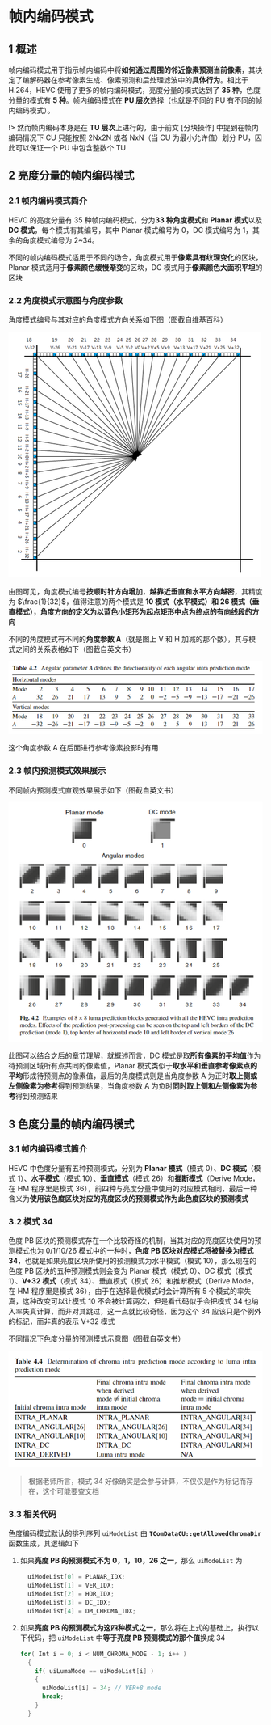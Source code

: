 # 帧内编码模式

## 1 概述

帧内编码模式用于指示帧内编码中将**如何通过周围的邻近像素预测当前像素**，其决定了编解码器在参考像素生成、像素预测和后处理滤波中的**具体行为**。相比于 H.264，HEVC 使用了更多的帧内编码模式，亮度分量的模式达到了 **35 种**，色度分量的模式有 **5 种**。帧内编码模式在 **PU 层次**选择（也就是不同的 PU 有不同的帧内编码模式）。

!> 然而帧内编码本身是在 **TU 层次**上进行的，由于前文 [分块操作] 中提到在帧内编码情况下 CU 只能按照 2Nx2N 或者 NxN（当 CU 为最小允许值）划分 PU，因此可以保证一个 PU 中包含整数个 TU

## 2 亮度分量的帧内编码模式

### 2.1 帧内编码模式简介

HEVC 的亮度分量有 35 种帧内编码模式，分为**33 种角度模式**和 **Planar 模式**以及 **DC 模式**，每个模式有其编号，其中 Planar 模式编号为 0，DC 模式编号为 1，其余的角度模式编号为 2~34。

不同的帧内编码模式适用于不同的场合，角度模式用于**像素具有纹理变化**的区块，Planar 模式适用于**像素颜色缓慢渐变**的区块，DC 模式用于**像素颜色大面积平坦**的区块

### 2.2 角度模式示意图与角度参数

角度模式编号与其对应的角度模式方向关系如下图（图截自[维基百科](https://zh.wikipedia.org/wiki/%E5%B9%80%E5%85%A7%E7%B7%A8%E7%A2%BC)）

![帧内编码模式_1711](markdown_images/%E5%B8%A7%E5%86%85%E7%BC%96%E7%A0%81%E6%A8%A1%E5%BC%8F_1711.png)

由图可见，角度模式编号**按顺时针方向增加**，**越靠近垂直和水平方向越密**，其精度为 $\frac{1}{32}$，值得注意的两个模式是 **10 模式（水平模式）**和 **26 模式（垂直模式），角度方向**的定义为**以蓝色小矩形为起点矩形中点为终点的有向线段的方向**

不同的角度模式有不同的**角度参数 A**（就是图上 V 和 H 加减的那个数），其与模式之间的关系表格如下（图截自英文书）

![帧内编码模式_5114](markdown_images/%E5%B8%A7%E5%86%85%E7%BC%96%E7%A0%81%E6%A8%A1%E5%BC%8F_5114.png)

这个角度参数 A 在后面进行参考像素投影时有用

### 2.3 帧内预测模式效果展示

不同帧内预测模式直观效果展示如下（图截自英文书）

![帧内编码模式_8069](markdown_images/%E5%B8%A7%E5%86%85%E7%BC%96%E7%A0%81%E6%A8%A1%E5%BC%8F_8069.png)

此图可以结合之后的章节理解，就概述而言，DC 模式是取**所有像素的平均值**作为待预测区域所有点共同的像素值，Planar 模式类似于**取水平和垂直参考像素点的平均**形成待预测点的像素值，最后的角度模式则是当角度参数 A 为正时**取上侧或左侧像素为参考**得到预测结果，当角度参数 A 为负时**同时取上侧和左侧像素为参考**得到预测结果

## 3 色度分量的帧内编码模式

### 3.1 帧内编码模式简介

HEVC 中色度分量有五种预测模式，分别为 **Planar 模式**（模式 0）、**DC 模式**（模式 1）、**水平模式**（模式 10）、**垂直模式**（模式 26）和**推断模式**（Derive Mode，在 HM 程序里是模式 36），前四种与亮度分量中使用的对应模式相同，最后一种含义为**使用该色度区块对应的亮度区块的预测模式作为此色度区块的预测模式**

### 3.2 模式 34

色度 PB 区块的预测模式存在一个比较奇怪的机制，当其对应的亮度区块使用的预测模式也为 0/1/10/26 模式中的一种时，**色度 PB 区块对应模式将被替换为模式 34**，也就是如果亮度区块所使用的预测模式为水平模式（模式 10），那么现在的色度 PB 区块的五种预测模式则会变为 Planar 模式（模式 0）、DC 模式（模式 1）、**V+32 模式**（模式 34）、垂直模式（模式 26）和推断模式（Derive Mode，在 HM 程序里是模式 36），由于在选择最优模式时会计算所有 5 个模式的率失真，这种改变可以让模式 10 不会被计算两次，但是看代码似乎会把模式 34 也纳入率失真计算，而非对其跳过，这一点就比较奇怪，因为这个 34 应该只是个例外的标记，而非真的表示 V+32 模式

不同情况下色度分量的预测模式示意图（图截自英文书）

![帧内编码模式_5517](markdown_images/%E5%B8%A7%E5%86%85%E7%BC%96%E7%A0%81%E6%A8%A1%E5%BC%8F_5517.png)

> 根据老师所言，模式 34 好像确实是会参与计算，不仅仅是作为标记而存在，这个可能要查文档

### 3.3 相关代码

色度编码模式默认的排列序列 `uiModeList` 由 **`TComDataCU::getAllowedChromaDir`** 函数生成，其逻辑如下

1. 如果**亮度 PB 的预测模式不为 0，1，10，26 之一**，那么 `uiModeList` 为

    ```cpp
      uiModeList[0] = PLANAR_IDX;
      uiModeList[1] = VER_IDX;
      uiModeList[2] = HOR_IDX;
      uiModeList[3] = DC_IDX;
      uiModeList[4] = DM_CHROMA_IDX;
    ```

2. 如果**亮度 PB 的预测模式为这四种模式之一**，那么将在上式的基础上，执行以下代码，把 `uiModeList` 中**等于亮度 PB 预测模式的那个值**换成 34

    ```cpp
    for( Int i = 0; i < NUM_CHROMA_MODE - 1; i++ )
      {
        if( uiLumaMode == uiModeList[i] )
        {
          uiModeList[i] = 34; // VER+8 mode
          break;
        }
      }
    ```